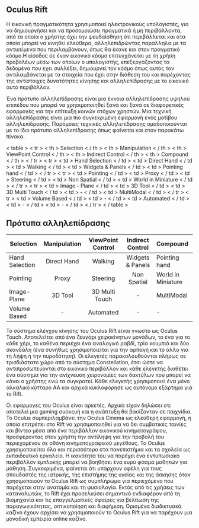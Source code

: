 ## Oculus Rift

Η εικονική πραγματικότητα χρησιμοποιεί ηλεκτρονικούς υπολογιστές, για να δημιουργήσει και να προσομοιώσει πραγματικά ή μη περιβάλλοντα, από τα οποία ο χρήστης έχει την ψευδαίσθηση ότι περιβάλλεται και στα οποία μπορεί να κινηθεί ελεύθερα, αλληλεπιδρώντας παράλληλα με τα αντικείμενα που περιλαμβάνουν, όπως θα έκανε και στον πραγματικό κόσμο.Η είσοδος σε έναν εικονικό κόσμο επιτυγχάνεται με τη χρήση προβολέων μέσω των οποίων ο υπολογιστής, επεξεργάζοντας τα δεδομένα που έχει συλλέξει, δημιουργεί τον κόσμο όπως αυτός τον αντιλαμβάνεται με τα στοιχεία που έχει στην διάθεση του και παρέχοντας της αντίστοιχες δυνατότητες κίνησης και αλληλεπίδρασης με το εικονικό αυτό περιβάλλον.


Ένα πρότυπο αλληλεπίδρασης είναι μια έννοια αλληλεπίδρασης υψηλού επιπέδου που μπορεί να χρησιμοποιηθεί ξανά και ξανά σε διαφορετικές εφαρμογές για την επίτευξη κοινών στόχων χρηστών. Μια τεχνική αλληλεπίδρασης είναι μια πιο συγκεκριμένη εφαρμογή ενός μοτίβου αλληλεπίδρασης. Παρόμοιες τεχνικές αλληλεπίδρασης ομαδοποιούνται με το ίδιο πρότυπο αλληλεπίδρασης όπως φαίνεται και στον παρακάτω πίνακα.


< table >
< tr >
< th > Selection <  / th >
< th > Manipulation <  / th >
< th > ViewPoint Control <  / th >
< th > Indirect Control <  / th >
< th > Compound <  / th >
<  / tr >
< tr >
< td > Hand Selection <  / td >
< td > Direct Hand <  / td >
< td > Walking <  / td >
< td > Widgets & Panels <  / td >
< td > Pointing hand <  / td >
<  / tr >
< tr >
< td > Pointing <  / td >
< td > Proxy <  / td >
< td > Steering <  / td >
< td > Non Spatial <  / td >
< td > World in Miniature <  / td >
<  / tr >
< tr >
< td > Image - Plane <  / td >
< td > 3D Tool <  / td >
< td > 3D Multi Touch <  / td >
< td >  -  <  / td >
< td > MultiModal <  / td >
<  / tr >
< tr >
< td > Volume Based <  / td >
< td >  -  <  / td >
< td > Automated <  / td >
< td >  -  <  / td >
< td >  -  <  / td >
<  / tr >
<  / table >

## Πρότυπα αλληλεπίδρασης
| Selection   |      Manipulation      |  ViewPoint Control       |		Indirect Control | Compound 
|-------------|:-------------:| :-------------:|:-------------:|:-------------| 
| Hand Selection   	| Direct Hand 	|	Walking     |  Widgets & Panels	|Pointing hand   
| Pointing  		|Proxy			| Steering		|Non Spatial	|World in Miniature
| Image-Plane		|3D Tool		|3D Multi Touch	|		-		| MultiModal	|	
| Volume Based		|		-		|Automated		|		-		|	-			|


Το σύστημα ελέγχου κίνησης του Oculus Rift είναι γνωστό ως Oculus Touch. Αποτελείται από ένα ζευγάρι χειροκίνητων μονάδων, το ένα για το κάθε χέρι, το καθένα περιέχει ένα αναλογικό ραβδί, τρία κουμπιά και δύο σκανδάλη (ένα συνήθως χρησιμοποιείται για την αρπαγή και το άλλο για τη λήψη ή την πυροδότηση). Οι ελεγκτές παρακολουθούνται πλήρως σε τρισδιάστατο χώρο από το σύστημα Constellation, έτσι ώστε να αντιπροσωπεύονται στο εικονικό περιβάλλον και κάθε ελεγκτής διαθέτει ένα σύστημα για την ανίχνευση χειρονομίες των δακτύλων που μπορεί να κάνει ο χρήστης ενώ τα συγκρατεί. Κάθε ελεγκτής χρησιμοποιεί ένα μόνο αλκαλικό κύτταρο AA και αρχικά κυκλοφόρησε ως αυτόνομο εξάρτημα για το Rift.

Οι εφαρμογες του Oculus είναι αρκετές. Αρχικά είχαν δηλώσει οτι αποτελεί μια gaming συσκευή και η ανάπτυξη θα βασίζονταν σε παιχνίδια. 
Το Oculus συμπεριλαμβάνει την Oculus Cinema ως ελεύθερη εφαρμογή, η οποία επιτρέπει στο Rift να χρησιμοποιηθεί για να δει συμβατικές ταινίες και βίντεο μέσα από ένα περιβάλλον εικονικού κινηματογράφου, προσφέροντας στον χρήστη την αντίληψη για την προβολή του περιεχομένου σε οθόνη κινηματογραφικού μεγέθους. 
Το Oculus χρησιμοποιείται όλο και περισσότερο στα πανεπιστήμια και τα σχολεία ως εκπαιδευτικό εργαλείο. Η ικανότητά του να παρέχει ένα εντυπωσιακό περιβάλλον εμπλοκής μπορεί να βοηθήσει ένα ευρύ φάσμα μαθητών για μάθηση. Συγκεκριμένα, φαίνεται ότι υπάρχουν οφέλη για τους σπουδαστές της ιατρικής, της επιστήμης της υγείας και της άσκησης όταν χρησιμοποιούν το Oculus Rift ως συμπλήρωμα για περιεχόμενο που παρέχεται στην ανατομία και τη φυσιολογία.
Εκτός από τις χρήσεις των καταναλωτών, το Rift έχει προσελκύσει σημαντικό ενδιαφέρον από τη βιομηχανία και τις επαγγελματικές σφαίρες για βελτίωση της παραγωγικότητας, οπτικοποίηση και διαφήμιση.
Ορισμένα διαδικτυακά καζίνο έχουν αρχίσει να χρησιμοποιούν το Oculus Rift για να παρέχουν μια μοναδική εμπειρία online καζίνο.
